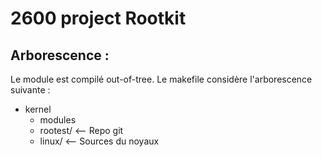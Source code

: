 # 2600 project Rootkit

## Arborescence :

Le module est compilé out-of-tree.
Le makefile considère l'arborescence suivante :

- kernel
   - modules
    - rootest/ <-- Repo git
    - linux/ <-- Sources du noyaux

